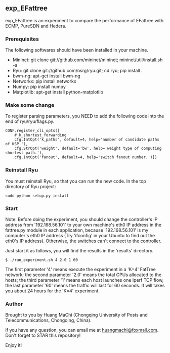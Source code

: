 ## exp_EFattree

exp_EFattree is an experiment to compare the performance of EFattree with ECMP, PureSDN and Hedera.


### Prerequisites

The following softwares should have been installed in your machine.
* Mininet: git clone git://github.com/mininet/mininet; mininet/util/install.sh -a
* Ryu: git clone git://github.com/osrg/ryu.git; cd ryu; pip install .
* bwm-ng: apt-get install bwm-ng
* Networkx: pip install networkx
* Numpy: pip install numpy
* Matplotlib: apt-get install python-matplotlib


### Make some change

To register parsing parameters, you NEED to add the following code into the end of ryu/ryu/flags.py.

    CONF.register_cli_opts([
        # k_shortest_forwarding
        cfg.IntOpt('k_paths', default=4, help='number of candidate paths of KSP.'),
        cfg.StrOpt('weight', default='bw', help='weight type of computing shortest path.'),
        cfg.IntOpt('fanout', default=4, help='switch fanout number.')])


### Reinstall Ryu

You must reinstall Ryu, so that you can run the new code. In the top directory of Ryu project:

    sudo python setup.py install


### Start

Note: Before doing the experiment, you should change the controller's IP address from '192.168.56.101' to your own machine's eth0 IP address in the fattree.py module in each application, because '192.168.56.101' is my computer's eth0 IP address (Try 'ifconfig' in your Ubuntu to find out the eth0's IP address). Otherwise, the switches can't connect to the controller.

Just start it as follows, you will find the results in the 'results' directory.

    $ ./run_experiment.sh 4 2.0 1 60

The first parameter '4' means execute the experiment in a 'K=4' FatTree network; the second parameter '2.0' means the total CPUs allocated to the hosts; the third parameter '1' means each host launches one Iperf TCP flow, the last parameter '60' means the traffic will last for 60 seconds. It will takes you about 24 hours for the 'K=4' experiment.


### Author

Brought to you by Huang MaChi (Chongqing University of Posts and Telecommunications, Chongqing, China).

If you have any question, you can email me at huangmachi@foxmail.com.  Don't forget to STAR this repository!

Enjoy it!

